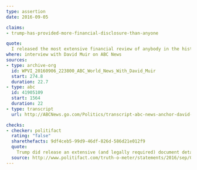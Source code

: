 ```yaml
---
type: assertion
date: 2016-09-05

claims:
- trump-has-provided-more-financial-disclosure-than-anyone

quote:
  I released the most extensive financial review of anybody in the history of politics. It's either 100 or maybe more pages of names of companies, locations of companies, et cetera, et cetera, and it's a very impressive list and everybody says that. But I released a massive list, far more than you -- you don't learn much in a tax return.
where: interview with David Muir on ABC News
sources:
- type: archive-org
  id: WPVI_20160906_223800_ABC_World_News_With_David_Muir
  start: 274.8
  duration: 22.7
- type: abc
  id: 41905109
  start: 1564
  duration: 22
- type: transcript
  url: http://ABCNews.go.com/Politics/transcript-abc-news-anchor-david-muir-interviews-donald/story?id=41901825

checks:
- checker: politifact
  rating: "false"
  sharethefacts: 9df4ceb5-99d9-46df-826d-586d21e012f9
  quote:
    Trump did release an extensive (and legally required) document detailing his personal financial holdings. However, experts consider that a red herring. Unlike all presidential nominees since 1980, Trump has not released his tax returns, which experts say would offer valuable details on his effective tax rate, the types of taxes he paid, and how much he gave to charity, as well as a more detailed picture of his income-producing assets.
  source: http://www.politifact.com/truth-o-meter/statements/2016/sep/07/donald-trump/donald-trump-says-his-financial-disclosures-more-m/
---
```

